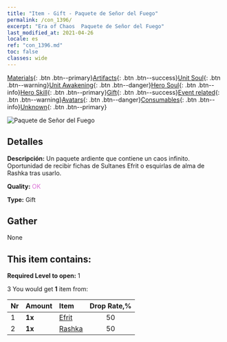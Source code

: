 ```yaml
---
title: "Item - Gift - Paquete de Señor del Fuego"
permalink: /con_1396/
excerpt: "Era of Chaos  Paquete de Señor del Fuego"
last_modified_at: 2021-04-26
locale: es
ref: "con_1396.md"
toc: false
classes: wide
---
```

 [Materials](/ItemsES/){: .btn .btn--primary}[Artifacts](/ItemsES/Artifacts/){: .btn .btn--success}[Unit Soul](/ItemsES/UnitSoul/){: .btn .btn--warning}[Unit Awakening](/ItemsES/UnitAwakening/){: .btn .btn--danger}[Hero Soul](/ItemsES/HeroSoul/){: .btn .btn--info}[Hero Skill](/ItemsES/HeroSkill/){: .btn .btn--primary}[Gift](/ItemsES/Gift/){: .btn .btn--success}[Event related](/ItemsES/Events/){: .btn .btn--warning}[Avatars](/ItemsES/Avatars/){: .btn .btn--danger}[Consumables](/ItemsES/Consumables/){: .btn .btn--info}[Unknown](/ItemsES/Unknown/){: .btn .btn--primary}

 ![Paquete de Señor del Fuego](/images/t/i_907010.png)

## Detalles
 **Descripción:** Un paquete ardiente que contiene un caos infinito. Oportunidad de recibir fichas de Sultanes Efrit o esquirlas de alma de Rashka tras usarlo.

 **Quality:** <span style="color: #DA70D6">OK</span>

 **Type:** Gift

## Gather

  None

## This item contains:

 **Required Level to open:** 1

 3 You would get **1** item  from:

  | Nr | Amount |     Item    | Drop Rate,% |
  |:---|:-------|:------------|:---------:|
  | 1 |  **1x** | [Efrit](/ItemsES/unt_231/) | 50 | 
  | 2 |  **1x** | [Rashka](/ItemsES/her_384/) | 50 | 
